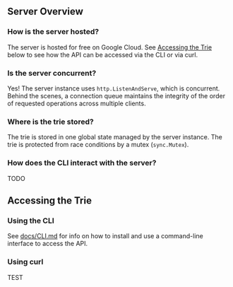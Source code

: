 ## Server Overview

### How is the server hosted?

The server is hosted for free on Google Cloud. See [Accessing the Trie](#Accessing-the-Trie)
below to see how the API can be accessed via the CLI or via curl.

### Is the server concurrent?

Yes! The server instance uses `http.ListenAndServe`, which is concurrent.
Behind the scenes, a connection queue maintains the integrity of the
order of requested operations across multiple clients.

### Where is the trie stored?

The trie is stored in one global state managed by the server
instance. The trie is protected from race conditions by a
mutex (`sync.Mutex`).

### How does the CLI interact with the server?

TODO
  
## Accessing the Trie

### Using the CLI

See [docs/CLI.md](CLI.md) for info on how to install and use
a command-line interface to access the API.

### Using curl

TEST
